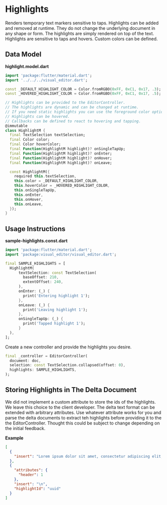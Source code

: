 # Highlights
Renders temporary text markers sensitive to taps. Highlights can be added and removed at runtime. They do not change the underlying document in any shape or form. The highlights are simply rendered on top of the text. Highlights are sensitive to taps and hovers. Custom colors can be defined. 

## Data Model
**highlight.model.dart**
```dart
import 'package:flutter/material.dart';
import '../../../visual_editor.dart';

const _DEFAULT_HIGHLIGHT_COLOR = Color.fromRGBO(0xFF, 0xC1, 0x17, .3);
const _HOVERED_HIGHLIGHT_COLOR = Color.fromRGBO(0xFF, 0xC1, 0x17, .5);

// Highlights can be provided to the EditorController.
// The highlights are dynamic and can be changed at runtime.
// If you need static highlights you can use the foreground color option.
// Highlights can be hovered.
// Callbacks can be defined to react to hovering and tapping.
@immutable
class HighlightM {
  final TextSelection textSelection;
  final Color color;
  final Color hoverColor;
  final Function(HighlightM highlight)? onSingleTapUp;
  final Function(HighlightM highlight)? onEnter;
  final Function(HighlightM highlight)? onHover;
  final Function(HighlightM highlight)? onLeave;

  const HighlightM({
    required this.textSelection,
    this.color = _DEFAULT_HIGHLIGHT_COLOR,
    this.hoverColor = _HOVERED_HIGHLIGHT_COLOR,
    this.onSingleTapUp,
    this.onEnter,
    this.onHover,
    this.onLeave,
  });
}
```

## Usage Instructions
**sample-highlights.const.dart**
```dart
import 'package:flutter/material.dart';
import 'package:visual_editor/visual_editor.dart';

final SAMPLE_HIGHLIGHTS = [
  HighlightM(
      textSelection: const TextSelection(
        baseOffset: 210,
        extentOffset: 240,
      ),
      onEnter: (_) {
        print('Entering highlight 1');
      },
      onLeave: (_) {
        print('Leaving highlight 1');
      },
      onSingleTapUp: (_) {
        print('Tapped highlight 1');
      }
  ),
];
```

Create a new controller and provide the highlights you desire.
```dart
final _controller = EditorController(
  document: doc,
  selection: const TextSelection.collapsed(offset: 0),
  highlights: SAMPLE_HIGHLIGHTS,
);
```

## Storing Highlights in The Delta Document
We did not implement a custom attribute to store the ids of the highlights. We leave this choice to the client developer. The delta text format can be extended with arbitrary attributes. Use whatever attribute works for you and parse the delta documents to extract teh highlights before providing it to the the EditorController. Thought this could be subject to change depending on the initial feedback.

**Example**
```json
[
  {
    "insert": "Lorem ipsum dolor sit amet, consectetur adipiscing elit, sed do eiusmod tempor incididunt ut labore et dolore magna aliqua."
  },
  {
    "attributes": {
      "header": 1
    },
    "insert": "\n",
    "highlightId": "uuid"
  }
]
```